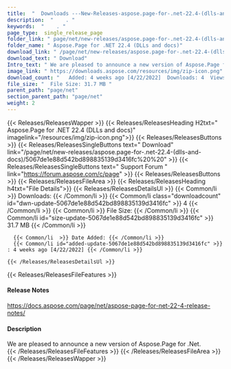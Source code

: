 ```yaml
---
title:  "  Downloads ---New-Releases-aspose.page-for-.net-22.4-(dlls-and-docs) . " 
description:  "    . " 
keywords:  "    . " 
page_type:  single_release_page
folder_link: " page/net/new-releases/aspose.page-for-.net-22.4-(dlls-and-docs)/"
folder_name: " Aspose.Page for .NET 22.4 (DLLs and docs)"
download_link: " /page/net/new-releases/aspose.page-for-.net-22.4-(dlls-and-docs)/5067de1e88d542bd898835139d3416fc"
download_text: " Download"
Intro_text: " We are pleased to announce a new version of Aspose.Page for .Net."
image_link: " https://downloads.aspose.com/resources/img/zip-icon.png"
download_count: "   Added: 4 weeks ago [4/22/2022]  Downloads: 4  Views: 8"
file_size: "  File Size: 31.7 MB "
parent_path: "page/net"
section_parent_path: "page/net"
weight: 2 
---
```


{{< Releases/ReleasesWapper >}}
  {{< Releases/ReleasesHeading H2txt=" Aspose.Page for .NET 22.4 (DLLs and docs)" imagelink="/resources/img/zip-icon.png">}}
  {{< Releases/ReleasesButtons >}}
    {{< Releases/ReleasesSingleButtons text=" Download" link="/page/net/new-releases/aspose.page-for-.net-22.4-(dlls-and-docs)/5067de1e88d542bd898835139d3416fc%20%20" >}}
    {{< Releases/ReleasesSingleButtons text=" Support Forum " link="https://forum.aspose.com/c/page" >}}
  {{< Releases/ReleasesButtons >}}
  {{< Releases/ReleasesFileArea >}}
    {{< Releases/ReleasesHeading h4txt="File Details">}}
    {{< Releases/ReleasesDetailsUl >}}
            {{< Common/li  >}} Downloads: {{< /Common/li >}} 
      {{< Common/li class="downloadcount" id="dwn-update-5067de1e88d542bd898835139d3416fc" >}} 4 {{< /Common/li >}} 
      {{< Common/li  >}} File Size: {{< /Common/li >}} 
      {{< Common/li id="size-update-5067de1e88d542bd898835139d3416fc" >}} 31.7 MB {{< /Common/li >}} 


      {{< Common/li  >}} Date Added: {{< /Common/li >}} 
      {{< Common/li id="added-update-5067de1e88d542bd898835139d3416fc" >}} : 4 weeks ago [4/22/2022] {{< /Common/li >}} 

    {{< /Releases/ReleasesDetailsUl >}}

  {{< Releases/ReleasesFileFeatures >}}
      <h4>Release Notes</h4><div><a href="https://docs.aspose.com/page/net/aspose-page-for-net-22-4-release-notes/">https://docs.aspose.com/page/net/aspose-page-for-net-22-4-release-notes/</a></div><h4>Description</h4><div class="HTMLDescription">We are pleased to announce a new version of Aspose.Page for .Net.</div>
  {{< /Releases/ReleasesFileFeatures >}}
 {{< /Releases/ReleasesFileArea >}}
{{< /Releases/ReleasesWapper >}}


